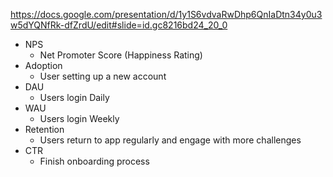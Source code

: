https://docs.google.com/presentation/d/1y1S6vdvaRwDhp6QnIaDtn34y0u3w5dYQNfRk-dfZrdU/edit#slide=id.gc8216bd24_20_0  

- NPS
    - Net Promoter Score (Happiness Rating)
- Adoption
    - User setting up a new account
- DAU
    - Users login Daily
- WAU
    - Users login Weekly
- Retention
    - Users return to app regularly and engage with more challenges
- CTR
    - Finish onboarding process
